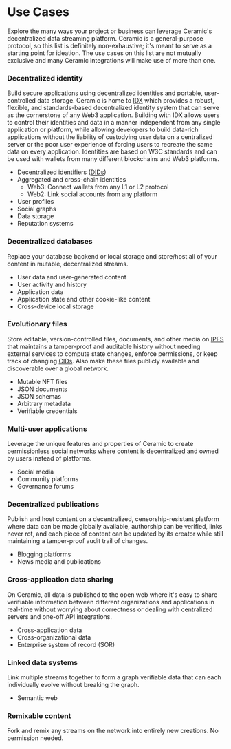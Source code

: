 # Use Cases

Explore the many ways your project or business can leverage Ceramic's decentralized data streaming platform. Ceramic is a general-purpose protocol, so this list is definitely non-exhaustive; it's meant to serve as a starting point for ideation. The use cases on this list are not mutually exclusive and many Ceramic integrations will make use of more than one. 

### **Decentralized identity**
Build secure applications using decentralized identities and portable, user-controlled data storage. Ceramic is home to [IDX](../tools/identity/idx.md) which provides a robust, flexible, and standards-based decentralized identity system that can serve as the cornerstone of any Web3 application. Building with IDX allows users to control their identities and data in a manner independent from any single application or platform, while allowing developers to build data-rich applications without the liability of custodying user data on a centralized server or the poor user experience of forcing users to recreate the same data on every application. Identities are based on W3C standards and can be used with wallets from many different blockchains and Web3 platforms.

- Decentralized identifiers ([DIDs](./glossary.md#dids))
- Aggregated and cross-chain identities 
  - Web3: Connect wallets from any L1 or L2 protocol
  - Web2: Link social accounts from any platform
- User profiles
- Social graphs
- Data storage
- Reputation systems

### **Decentralized databases**
Replace your database backend or local storage and store/host all of your content in mutable, decentralized streams.

- User data and user-generated content
- User activity and history
- Application data
- Application state and other cookie-like content
- Cross-device local storage

### **Evolutionary files**
Store editable, version-controlled files, documents, and other media on [IPFS](./glossary.md#ipfs) that maintains a tamper-proof and auditable history without needing external services to compute state changes, enforce permissions, or keep track of changing [CIDs](./glossary.md#cid). Also make these files publicly available and discoverable over a global network.

- Mutable NFT files
- JSON documents
- JSON schemas
- Arbitrary metadata
- Verifiable credentials

### **Multi-user applications**
Leverage the unique features and properties of Ceramic to create permissionless social networks where content is decentralized and owned by users instead of platforms.

- Social media
- Community platforms
- Governance forums

### **Decentralized publications**
Publish and host content on a decentralized, censorship-resistant platform where data can be made globally available, authorship can be verified, links never rot, and each piece of content can be updated by its creator while still maintaining a tamper-proof audit trail of changes.

- Blogging platforms
- News media and publications

### **Cross-application data sharing**
On Ceramic, all data is published to the open web where it's easy to share verifiable information between different organizations and applications in real-time without worrying about correctness or dealing with centralized servers and one-off API integrations.

- Cross-application data
- Cross-organizational data
- Enterprise system of record (SOR)

### **Linked data systems**
Link multiple streams together to form a graph verifiable data that can each individually evolve without breaking the graph.

- Semantic web

### **Remixable content**
Fork and remix any streams on the network into entirely new creations. No permission needed.

</br>
</br>
</br>
